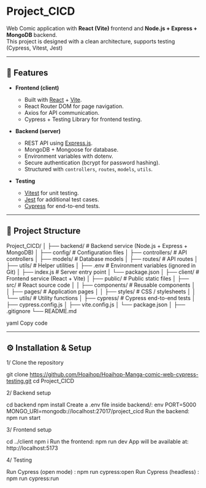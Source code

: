 # Project_CICD

Web Comic application with **React (Vite)** frontend and **Node.js + Express + MongoDB** backend.  
This project is designed with a clean architecture, supports testing (Cypress, Vitest, Jest)

---

## 🚀 Features

- **Frontend (client)**

  - Built with [React](https://react.dev/) + [Vite](https://vitejs.dev/).
  - React Router DOM for page navigation.
  - Axios for API communication.
  - Cypress + Testing Library for frontend testing.

- **Backend (server)**

  - REST API using [Express.js](https://expressjs.com/).
  - MongoDB + Mongoose for database.
  - Environment variables with dotenv.
  - Secure authentication (bcrypt for password hashing).
  - Structured with `controllers`, `routes`, `models`, `utils`.

- **Testing**
  - [Vitest](https://vitest.dev/) for unit testing.
  - [Jest](https://jestjs.io/) for additional test cases.
  - [Cypress](https://www.cypress.io/) for end-to-end tests.

---

## 📂 Project Structure

Project_CICD/
│
├── backend/ # Backend service (Node.js + Express + MongoDB)
│ ├── config/ # Configuration files
│ ├── controllers/ # API controllers
│ ├── models/ # Database models
│ ├── routes/ # API routes
│ ├── utils/ # Helper utilities
│ ├── .env # Environment variables (ignored in Git)
│ ├── index.js # Server entry point
│ └── package.json
│
├── client/ # Frontend service (React + Vite)
│ ├── public/ # Public static files
│ ├── src/ # React source code
│ │ ├── components/ # Reusable components
│ │ ├── pages/ # Application pages
│ │ ├── styles/ # CSS / stylesheets
│ │ └── utils/ # Utility functions
│ ├── cypress/ # Cypress end-to-end tests
│ ├── cypress.config.js
│ ├── vite.config.js
│ └── package.json
│
├── .gitignore
└── README.md

yaml
Copy code

---

## ⚙️ Installation & Setup

1/ Clone the repository

git clone https://github.com/Hoaihop/Hoaihop-Manga-comic-web-cypress-testing.git
cd Project_CICD

2/ Backend setup

cd backend
npm install
Create a .env file inside backend/:
env
PORT=5000
MONGO_URI=mongodb://localhost:27017/project_cicd
Run the backend: npm run start

3️/ Frontend setup

cd ../client
npm i
Run the frontend:
npm run dev
App will be available at: http://localhost:5173

4/ Testing

Run Cypress (open mode) : npm run cypress:open
Run Cypress (headless) : npm run cypress:run
